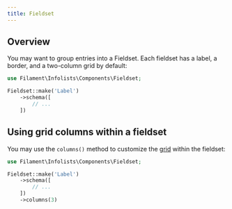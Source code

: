```yaml
---
title: Fieldset
---
```


## Overview

You may want to group entries into a Fieldset. Each fieldset has a label, a border, and a two-column grid by default:

```php
use Filament\Infolists\Components\Fieldset;

Fieldset::make('Label')
    ->schema([
        // ...
    ])
```

## Using grid columns within a fieldset

You may use the `columns()` method to customize the [grid](grid) within the fieldset:

```php
use Filament\Infolists\Components\Fieldset;

Fieldset::make('Label')
    ->schema([
        // ...
    ])
    ->columns(3)
```
